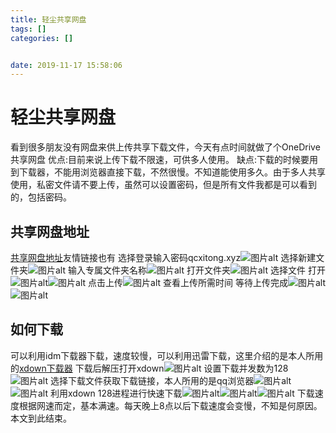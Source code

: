 ```yaml
---
title: 轻尘共享网盘
tags: []
categories: []


date: 2019-11-17 15:58:06
---
```

# 轻尘共享网盘 
<!--more-->
看到很多朋友没有网盘来供上传共享下载文件，今天有点时间就做了个OneDrive共享网盘
优点:目前来说上传下载不限速，可供多人使用。
缺点:下载的时候要用到下载器，不能用浏览器直接下载，不然很慢。不知道能使用多久。由于多人共享使用，私密文件请不要上传，虽然可以设置密码，但是所有文件我都是可以看到的，包括密码。
## 共享网盘地址
[共享网盘地址](https://service-3ei1cfty-1300482735.ap-hongkong.apigateway.myqcloud.com/release/onedrive1)友情链接也有
选择登录输入密码qcxitong.xyz![图片alt](http://q18u0kkdd.bkt.clouddn.com/1.png)
选择新建文件夹![图片alt](http://q18u0kkdd.bkt.clouddn.com/2.png)
输入专属文件夹名称![图片alt](http://q18u0kkdd.bkt.clouddn.com/3.png)
打开文件夹![图片alt](http://q18u0kkdd.bkt.clouddn.com/4.png)
选择文件 打开![图片alt](http://q18u0kkdd.bkt.clouddn.com/5.png)![图片alt](http://q18u0kkdd.bkt.clouddn.com/6.png)
点击上传![图片alt](http://q18u0kkdd.bkt.clouddn.com/7.png)
查看上传所需时间 等待上传完成![图片alt](http://q18u0kkdd.bkt.clouddn.com/8.png)![图片alt](http://q18u0kkdd.bkt.clouddn.com/9.png)
## 如何下载
可以利用idm下载器下载，速度较慢，可以利用迅雷下载，这里介绍的是本人所用的[xdown下载器](https://www.lanzous.com/i7kd29g)
下载后解压打开xdown![图片alt](http://q18u0kkdd.bkt.clouddn.com/12.png)
设置下载并发数为128![图片alt](http://q18u0kkdd.bkt.clouddn.com/13.png)
选择下载文件获取下载链接，本人所用的是qq浏览器![图片alt](http://q18u0kkdd.bkt.clouddn.com/10.png)![图片alt](http://q18u0kkdd.bkt.clouddn.com/11.png)
利用xdown 128进程进行快速下载![图片alt](http://q18u0kkdd.bkt.clouddn.com/15.png)![图片alt](http://q18u0kkdd.bkt.clouddn.com/16.png)![图片alt](http://q18u0kkdd.bkt.clouddn.com/17.png)
下载速度根据网速而定，基本满速。每天晚上8点以后下载速度会变慢，不知是何原因。本文到此结束。
